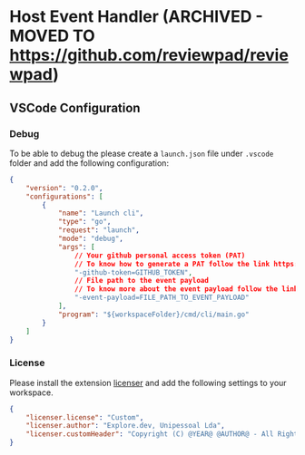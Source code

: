 # Host Event Handler (ARCHIVED - MOVED TO https://github.com/reviewpad/reviewpad)

## VSCode Configuration

### Debug

To be able to debug the please create a `launch.json` file under `.vscode` folder and add the following configuration:

```json
{
    "version": "0.2.0",
    "configurations": [
        {
            "name": "Launch cli",
            "type": "go",
            "request": "launch",
            "mode": "debug",
            "args": [
                // Your github personal access token (PAT)
                // To know how to generate a PAT follow the link https://docs.github.com/en/authentication/keeping-your-account-and-data-secure/creating-a-personal-access-token
                "-github-token=GITHUB_TOKEN",
                // File path to the event payload
                // To know more about the event payload follow the link https://docs.github.com/en/actions/learn-github-actions/contexts#github-context
                "-event-payload=FILE_PATH_TO_EVENT_PAYLOAD"
            ],
            "program": "${workspaceFolder}/cmd/cli/main.go"
        }
    ]
}
```

### License

Please install the extension [licenser](https://marketplace.visualstudio.com/items?itemName=ymotongpoo.licenser) and add the following settings to your workspace.

```json
{
    "licenser.license": "Custom",
    "licenser.author": "Explore.dev, Unipessoal Lda",
    "licenser.customHeader": "Copyright (C) @YEAR@ @AUTHOR@ - All Rights Reserved\nUse of this source code is governed by a license that can be\nfound in the LICENSE file.",
}
```

